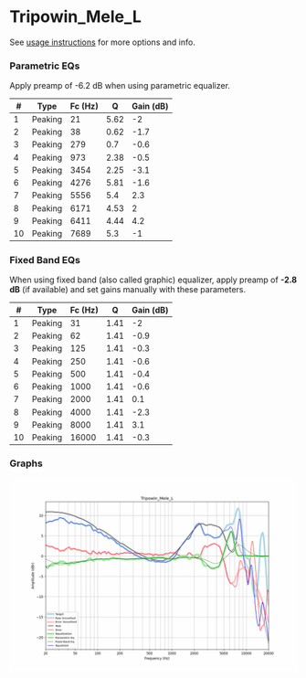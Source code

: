 # Tripowin_Mele_L
See [usage instructions](https://github.com/jaakkopasanen/AutoEq#usage) for more options and info.

### Parametric EQs
Apply preamp of -6.2 dB when using parametric equalizer.

|   # | Type    |   Fc (Hz) |    Q |   Gain (dB) |
|-----|---------|-----------|------|-------------|
|   1 | Peaking |        21 | 5.62 |        -2   |
|   2 | Peaking |        38 | 0.62 |        -1.7 |
|   3 | Peaking |       279 | 0.7  |        -0.6 |
|   4 | Peaking |       973 | 2.38 |        -0.5 |
|   5 | Peaking |      3454 | 2.25 |        -3.1 |
|   6 | Peaking |      4276 | 5.81 |        -1.6 |
|   7 | Peaking |      5556 | 5.4  |         2.3 |
|   8 | Peaking |      6171 | 4.53 |         2   |
|   9 | Peaking |      6411 | 4.44 |         4.2 |
|  10 | Peaking |      7689 | 5.3  |        -1   |

### Fixed Band EQs
When using fixed band (also called graphic) equalizer, apply preamp of **-2.8 dB** (if available) and set gains manually with these parameters.

|   # | Type    |   Fc (Hz) |    Q |   Gain (dB) |
|-----|---------|-----------|------|-------------|
|   1 | Peaking |        31 | 1.41 |        -2   |
|   2 | Peaking |        62 | 1.41 |        -0.9 |
|   3 | Peaking |       125 | 1.41 |        -0.3 |
|   4 | Peaking |       250 | 1.41 |        -0.6 |
|   5 | Peaking |       500 | 1.41 |        -0.4 |
|   6 | Peaking |      1000 | 1.41 |        -0.6 |
|   7 | Peaking |      2000 | 1.41 |         0.1 |
|   8 | Peaking |      4000 | 1.41 |        -2.3 |
|   9 | Peaking |      8000 | 1.41 |         3.1 |
|  10 | Peaking |     16000 | 1.41 |        -0.3 |

### Graphs
![](./Tripowin_Mele_L.png)
